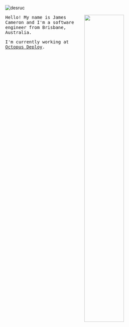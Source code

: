 ![desruc](https://user-images.githubusercontent.com/36631337/122347442-5f3b6b00-cf8d-11eb-8c13-fac77d43518e.png)

<img width="50%" align="right" src="https://github-readme-stats.vercel.app/api?username=desruc&count_private=true&show_icons=true&theme=dark" />

<p>
<samp>Hello! My name is James Cameron and I'm a software engineer from Brisbane, Australia.</samp>
</p>

<samp>I'm currently working at [Octopus Deploy](https://octopus.com).</samp>

<!--
**desruc/desruc** is a ✨ _special_ ✨ repository because its `README.md` (this file) appears on your GitHub profile.

Here are some ideas to get you started:

- 🔭 I’m currently working on ...
- 🌱 I’m currently learning ...
- 👯 I’m looking to collaborate on ...
- 🤔 I’m looking for help with ...
- 💬 Ask me about ...
- 📫 How to reach me: ...
- 😄 Pronouns: ...
- ⚡ Fun fact: ...
-->
